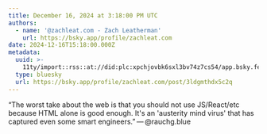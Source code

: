 ```yaml
---
title: December 16, 2024 at 3:18:00 PM UTC
authors:
  - name: '@zachleat.com - Zach Leatherman'
    url: https://bsky.app/profile/zachleat.com
date: 2024-12-16T15:18:00.000Z
metadata:
  uuid: >-
    11ty/import::rss::at://did:plc:xpchjovbk6sxl3bv74z7cs54/app.bsky.feed.post/3ldgmthdx5c2q
  type: bluesky
  url: https://bsky.app/profile/zachleat.com/post/3ldgmthdx5c2q
---
```

“The worst take about the web is that you should not use JS/React/etc because HTML alone is good enough. It&#39;s an &#39;austerity mind virus&#39; that has captured even some smart engineers.” — @rauchg.blue